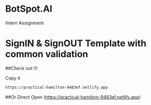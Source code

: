 # BotSpot.AI
Intern Assignment 

# SignIN & SignOUT Template with common validation

##Check out !!!

Copy it 
```bash
https://practical-hamilton-9483ef.netlify.app
```
##Or
Direct Open
(https://practical-hamilton-9483ef.netlify.app)
